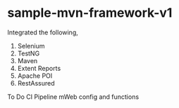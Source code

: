 # sample-mvn-framework-v1

Integrated the following,
1. Selenium
2. TestNG
3. Maven
4. Extent Reports
5. Apache POI
6. RestAssured

To Do
CI Pipeline
mWeb config and functions
